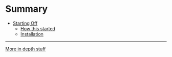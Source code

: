 # Summary

- [Starting Off](./starting_off.md)
    - [How this started](./how_this_started.md)
    - [Installation](./installation.md)

---

[More in depth stuff](./in_depth/in_depth.md)

